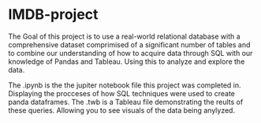 # IMDB-project
The Goal of this project is to use a real-world relational database with a comprehensive dataset comprimised of a significant number of tables and to combine our understanding of how to acquire data through SQL with our knowledge of Pandas and Tableau. Using this to analyze and explore the data.

The .ipynb is the the jupiter notebook file this project was completed in. Displaying the procceses of how SQL techniques were used to create panda dataframes. The .twb is a Tableau file demonstrating the reults of these queries. Allowing you to see visuals of the data being anylyzed. 

